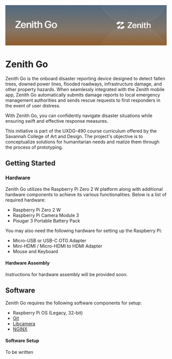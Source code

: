 ![](https://github.com/getzenith/.github/blob/main/Zenith_Banner_Go.jpg)
# Zenith Go
Zenith Go is the onboard disaster reporting device designed to detect fallen trees, downed power lines, flooded roadways, infrastructure damage, and other property hazards. When seamlessly integrated with the Zenith mobile app, Zenith Go automatically submits damage reports to local emergency management authorities and sends rescue requests to first responders in the event of user distress. 

With Zenith Go, you can confidently navigate disaster situations while ensuring swift and effective response measures.

This initiative is part of the UXDG-490 course curriculum offered by the Savannah College of Art and Design. The project's objective is to conceptualize solutions for humanitarian needs and realize them through the process of prototyping.

## Getting Started

### Hardware
Zenith Go utilizes the Raspberry Pi Zero 2 W platform along with additional hardware components to achieve its various functionalities. Below is a list of required hardware:

- Raspberry Pi Zero 2 W
- Raspberry Pi Camera Module 3
- Pisugar 3 Portable Battery Pack

You may also need the following hardware for setting up the Raspberry Pi:
- Micro-USB or USB-C OTG Adapter
- Mini-HDMI / Micro-HDMI to HDMI Adapter
- Mouse and Keyboard

#### Hardware Assembly
Instructions for hardware assembly will be provided soon.

## Software
Zenith Go requires the following software components for setup:
- Raspberry Pi OS (Legacy, 32-bit)
- [Git](https://github.com/git/git)
- [Libcamera](https://github.com/raspberrypi/libcamera)
- [NGINX](https://github.com/nginx/nginx)


#### Software Setup
To be written
